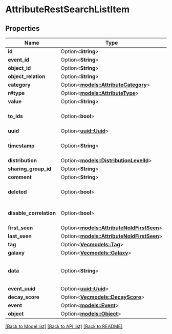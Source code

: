 # AttributeRestSearchListItem

## Properties

Name | Type | Description | Notes
------------ | ------------- | ------------- | -------------
**id** | Option<**String**> |  | [optional]
**event_id** | Option<**String**> |  | [optional]
**object_id** | Option<**String**> |  | [optional]
**object_relation** | Option<**String**> |  | [optional]
**category** | Option<[**models::AttributeCategory**](AttributeCategory.md)> |  | [optional]
**r#type** | Option<[**models::AttributeType**](AttributeType.md)> |  | [optional]
**value** | Option<**String**> |  | [optional]
**to_ids** | Option<**bool**> |  | [optional][default to true]
**uuid** | Option<[**uuid::Uuid**](uuid::Uuid.md)> |  | [optional]
**timestamp** | Option<**String**> |  | [optional][default to 0]
**distribution** | Option<[**models::DistributionLevelId**](DistributionLevelId.md)> |  | [optional]
**sharing_group_id** | Option<**String**> |  | [optional]
**comment** | Option<**String**> |  | [optional]
**deleted** | Option<**bool**> |  | [optional][default to false]
**disable_correlation** | Option<**bool**> |  | [optional][default to false]
**first_seen** | Option<[**models::AttributeNoIdFirstSeen**](AttributeNoId_first_seen.md)> |  | [optional]
**last_seen** | Option<[**models::AttributeNoIdFirstSeen**](AttributeNoId_first_seen.md)> |  | [optional]
**tag** | Option<[**Vec<models::Tag>**](Tag.md)> |  | [optional]
**galaxy** | Option<[**Vec<models::Galaxy>**](Galaxy.md)> |  | [optional]
**data** | Option<**String**> | base64 representation of the attachment | [optional]
**event_uuid** | Option<[**uuid::Uuid**](uuid::Uuid.md)> |  | [optional]
**decay_score** | Option<[**Vec<models::DecayScore>**](DecayScore.md)> |  | [optional]
**event** | Option<[**models::Event**](Event.md)> |  | [optional]
**object** | Option<[**models::Object**](Object.md)> |  | [optional]

[[Back to Model list]](../README.md#documentation-for-models) [[Back to API list]](../README.md#documentation-for-api-endpoints) [[Back to README]](../README.md)


